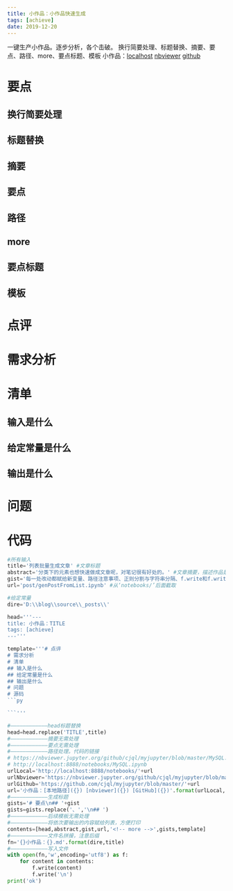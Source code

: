 ```yaml
---
title: 小作品：小作品快速生成
tags: [achieve]
date: 2019-12-20
---
```

一键生产小作品。逐步分析，各个击破。
换行简要处理、标题替换、摘要、要点、路径、more、要点标题、模板
小作品：[localhost](http://localhost:8888/notebooks/post/stubAchieve.ipynb) [nbviewer](https://nbviewer.jupyter.org/github/cjql/myjupyter/blob/master/post/stubAchieve.ipynb) [github](https://github.com/cjql/myjupyter/blob/master/post/stubAchieve.ipynb)
<!-- more -->
# 要点
## 换行简要处理
## 标题替换
## 摘要
## 要点
## 路径
## more
## 要点标题
## 模板
# 点评
# 需求分析
# 清单
## 输入是什么
## 给定常量是什么
## 输出是什么
# 问题
# 代码
```py
#所有输入
title='列表批量生成文章' #文章标题
abstract='分类下的元素也想快速做成文章呢，对笔记很有好处的。' #文章摘要，描述作品是做什么的
gist='每一处改动都赋给新变量、路径注意事项、正则分割与字符串分隔、f.write和f.writeline都需要另外写换行'   #文章要点，用于生产子标题和快速回顾，注意用顿号分隔
url='post/genPostFromList.ipynb' #从‘notebooks/’后面截取

#给定常量
dire='D:\\blog\\source\\_posts\\'

head='''---
title: 小作品：TITLE
tags: [achieve]
---'''

template='''# 点评
# 需求分析
# 清单
## 输入是什么
## 给定常量是什么
## 输出是什么
# 问题
# 源码
```py

```'''

#————————————head标题替换
head=head.replace('TITLE',title)
#————————————摘要无需处理
#————————————要点无需处理
#————————————路径处理。代码的链接
# https://nbviewer.jupyter.org/github/cjql/myjupyter/blob/master/MySQL.ipynb
# http://localhost:8888/notebooks/MySQL.ipynb
urlLocal='http://localhost:8888/notebooks/'+url
urlNbviewer='https://nbviewer.jupyter.org/github/cjql/myjupyter/blob/master/'+url
urlGithub='https://github.com/cjql/myjupyter/blob/master/'+url
url='小作品：[本地路径]({}) [nbviewer]({}) [GitHub]({})'.format(urlLocal,urlNbviewer,urlGithub)
#————————————生成标题
gists='# 要点\n## '+gist
gists=gists.replace('、','\n## ')
#————————————后续模板无需处理
#————————————将依次要输出的内容赋给列表，方便打印
contents=[head,abstract,gist,url,'<!-- more -->',gists,template]
#————————————文件名拼接，注意后缀
fn='{}小作品：{}.md'.format(dire,title)
#————————————写入文件
with open(fn,'w',encoding='utf8') as f:
    for content in contents:
        f.write(content)
        f.write('\n')
print('ok')
```